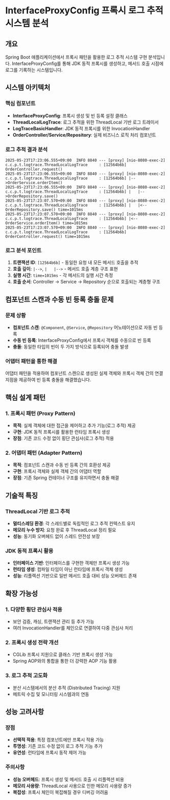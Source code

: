 # InterfaceProxyConfig 프록시 로그 추적 시스템 분석

## 개요
Spring Boot 애플리케이션에서 프록시 패턴을 활용한 로그 추적 시스템 구현 분석입니다. InterfaceProxyConfig를 통해 JDK 동적 프록시를 생성하고, 메서드 호출 시점에 로그를 기록하는 시스템입니다.

## 시스템 아키텍처

### 핵심 컴포넌트
- **InterfaceProxyConfig**: 프록시 생성 및 빈 등록 설정 클래스
- **ThreadLocalLogTrace**: 로그 추적을 위한 ThreadLocal 기반 로그 트레이서
- **LogTraceBasicHandler**: JDK 동적 프록시를 위한 InvocationHandler
- **OrderController/Service/Repository**: 실제 비즈니스 로직 처리 컴포넌트

### 로그 추적 결과 분석
```
2025-05-23T17:23:06.555+09:00  INFO 8840 --- [proxy] [nio-8080-exec-2] c.c.p.t.logtrace.ThreadLocalLogTrace     : [12564b6b] OrderController.request()
2025-05-23T17:23:06.555+09:00  INFO 8840 --- [proxy] [nio-8080-exec-2] c.c.p.t.logtrace.ThreadLocalLogTrace     : [12564b6b] |-->OrderService.orderItem()
2025-05-23T17:23:06.555+09:00  INFO 8840 --- [proxy] [nio-8080-exec-2] c.c.p.t.logtrace.ThreadLocalLogTrace     : [12564b6b] |   |-->OrderRepository.save()
2025-05-23T17:23:07.570+09:00  INFO 8840 --- [proxy] [nio-8080-exec-2] c.c.p.t.logtrace.ThreadLocalLogTrace     : [12564b6b] |   |<--OrderRepository.save() time=1015ms
2025-05-23T17:23:07.570+09:00  INFO 8840 --- [proxy] [nio-8080-exec-2] c.c.p.t.logtrace.ThreadLocalLogTrace     : [12564b6b] |<--OrderService.orderItem() time=1015ms
2025-05-23T17:23:07.570+09:00  INFO 8840 --- [proxy] [nio-8080-exec-2] c.c.p.t.logtrace.ThreadLocalLogTrace     : [12564b6b] OrderController.request() time=1015ms
```

### 로그 분석 포인트
1. **트랜잭션 ID**: `[12564b6b]` - 동일한 요청 내 모든 메서드 호출을 추적
2. **호출 깊이**: `|-->`, `|   |-->` - 메서드 호출 계층 구조 표현
3. **실행 시간**: `time=1015ms` - 각 메서드의 실행 시간 측정
4. **호출 순서**: Controller → Service → Repository 순으로 호출되는 계층형 구조

## 컴포넌트 스캔과 수동 빈 등록 충돌 문제

### 문제 상황
- **컴포넌트 스캔**: `@Component`, `@Service`, `@Repository` 어노테이션으로 자동 빈 등록
- **수동 빈 등록**: InterfaceProxyConfig에서 프록시 객체를 수동으로 빈 등록
- **충돌**: 동일한 타입의 빈이 두 가지 방식으로 등록되어 충돌 발생

### 어댑터 패턴을 통한 해결
어댑터 패턴을 적용하여 컴포넌트 스캔으로 생성된 실제 객체와 프록시 객체 간의 연결 지점을 제공하여 빈 등록 충돌을 해결했습니다.

## 핵심 설계 패턴

### 1. 프록시 패턴 (Proxy Pattern)
- **목적**: 실제 객체에 대한 접근을 제어하고 추가 기능(로그 추적) 제공
- **구현**: JDK 동적 프록시를 활용한 런타임 프록시 생성
- **장점**: 기존 코드 수정 없이 횡단 관심사(로그 추적) 적용

### 2. 어댑터 패턴 (Adapter Pattern)
- **목적**: 컴포넌트 스캔과 수동 빈 등록 간의 호환성 제공
- **구현**: 프록시 객체와 실제 객체 간의 어댑터 역할
- **장점**: 기존 Spring 컨테이너 구조를 유지하면서 충돌 해결

## 기술적 특징

### ThreadLocal 기반 로그 추적
- **멀티스레딩 환경**: 각 스레드별로 독립적인 로그 추적 컨텍스트 유지
- **메모리 누수 방지**: 요청 완료 후 ThreadLocal 정리 필요
- **성능**: 동기화 오버헤드 없이 스레드 안전성 보장

### JDK 동적 프록시 활용
- **인터페이스 기반**: 인터페이스를 구현한 객체만 프록시 생성 가능
- **런타임 생성**: 컴파일 타임이 아닌 런타임에 프록시 객체 생성
- **성능**: 리플렉션 기반으로 일반 메서드 호출 대비 성능 오버헤드 존재

## 확장 가능성

### 1. 다양한 횡단 관심사 적용
- 보안 검증, 캐싱, 트랜잭션 관리 등 추가 가능
- 여러 InvocationHandler를 체인으로 연결하여 다중 관심사 처리

### 2. 프록시 생성 전략 개선
- CGLib 프록시 지원으로 클래스 기반 프록시 생성 가능
- Spring AOP와의 통합을 통한 더 강력한 AOP 기능 활용

### 3. 로그 추적 고도화
- 분산 시스템에서의 분산 추적 (Distributed Tracing) 지원
- 메트릭 수집 및 모니터링 시스템과의 연동

## 성능 고려사항

### 장점
- **선택적 적용**: 특정 컴포넌트에만 프록시 적용 가능
- **투명성**: 기존 코드 수정 없이 로그 추적 기능 추가
- **유연성**: 런타임에 프록시 동작 제어 가능

### 주의사항
- **성능 오버헤드**: 프록시 생성 및 메서드 호출 시 리플렉션 비용
- **메모리 사용량**: ThreadLocal 사용으로 인한 메모리 사용량 증가
- **복잡성**: 프록시 체인이 복잡해질 경우 디버깅 어려움